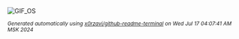 <div align="justify">
<picture>
    <source media="(prefers-color-scheme: dark)" srcset="https://i.ibb.co/bvkCFXk/output-gif.gif">
    <source media="(prefers-color-scheme: light)" srcset="https://i.ibb.co/bvkCFXk/output-gif.gif">
    <img alt="GIF_OS" src="https://i.ibb.co/bvkCFXk/output-gif.gif">
</picture>

<sub><i>Generated automatically using [x0rzavi/github-readme-terminal](https://github.com/x0rzavi/github-readme-terminal) on Wed Jul 17 04:07:41 AM MSK 2024</i></sub>

</div>

<!-- Image deletion URL: https://ibb.co/6tkT8Fk/e8b97509b65d7c35eb2708b9ccea7468 -->